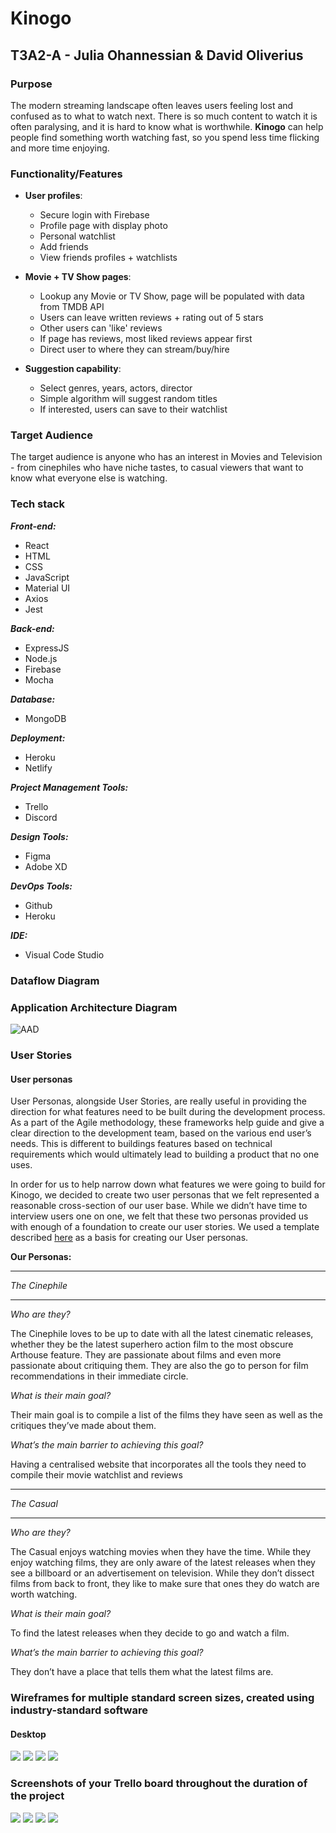 # Kinogo

## T3A2-A - Julia Ohannessian & David Oliverius

### Purpose

The modern streaming landscape often leaves users feeling lost and confused as to what to watch next. There is so much content to watch it is often paralysing, and it is hard to know what is worthwhile. **Kinogo** can help people find something worth watching fast, so you spend less time flicking and more time enjoying.

### Functionality/Features

- **User profiles**:

  - Secure login with Firebase
  - Profile page with display photo
  - Personal watchlist
  - Add friends
  - View friends profiles + watchlists

- **Movie + TV Show pages**:

  - Lookup any Movie or TV Show, page will be populated with data from TMDB API
  - Users can leave written reviews + rating out of 5 stars
  - Other users can 'like' reviews
  - If page has reviews, most liked reviews appear first
  - Direct user to where they can stream/buy/hire

- **Suggestion capability**:

  - Select genres, years, actors, director
  - Simple algorithm will suggest random titles
  - If interested, users can save to their watchlist

### Target Audience

The target audience is anyone who has an interest in Movies and Television - from cinephiles who have niche tastes, to casual viewers that want to know what everyone else is watching.

### Tech stack

**_Front-end:_**

- React
- HTML
- CSS
- JavaScript
- Material UI
- Axios
- Jest

**_Back-end:_**

- ExpressJS
- Node.js
- Firebase
- Mocha

**_Database:_**

- MongoDB

**_Deployment:_**

- Heroku
- Netlify

**_Project Management Tools:_**

- Trello
- Discord

**_Design Tools:_**

- Figma
- Adobe XD

**_DevOps Tools:_**

- Github
- Heroku

**_IDE:_**

- Visual Code Studio

### Dataflow Diagram

### Application Architecture Diagram

![AAD](docs/AAD.png)

### User Stories

#### User personas

User Personas, alongside User Stories, are really useful in providing the direction for what features need to be built during the development process. As a part of the Agile methodology, these frameworks help guide and give a clear direction to the development team, based on the various end user’s needs. This is different to buildings features based on technical requirements which would ultimately lead to building a product that no one uses.

In order for us to help narrow down what features we were going to build for Kinogo, we decided to create two user personas that we felt represented a reasonable cross-section of our user base. While we didn’t have time to interview users one on one, we felt that these two personas provided us with enough of a foundation to create our user stories. We used a template described [here](https://www.hotjar.com/blog/user-personas/) as a basis for creating our User personas.

**Our Personas:**

---

_The Cinephile_

---

_Who are they?_

The Cinephile loves to be up to date with all the latest cinematic releases, whether they be the latest superhero action film to the most obscure Arthouse feature. They are passionate about films and even more passionate about critiquing them. They are also the go to person for film recommendations in their immediate circle.

_What is their main goal?_

Their main goal is to compile a list of the films they have seen as well as the critiques they’ve made about them.

_What’s the main barrier to achieving this goal?_

Having a centralised website that incorporates all the tools they need to compile their movie watchlist and reviews

---

_The Casual_

---

_Who are they?_

The Casual enjoys watching movies when they have the time. While they enjoy watching films, they are only aware of the latest releases when they see a billboard or an advertisement on television. While they don’t dissect films from back to front, they like to make sure that ones they do watch are worth watching.

_What is their main goal?_

To find the latest releases when they decide to go and watch a film.

_What’s the main barrier to achieving this goal?_

They don’t have a place that tells them what the latest films are.

### Wireframes for multiple standard screen sizes, created using industry-standard software

#### Desktop

<img src="./docs/homepage_desktop.png">
<img src="./docs/sign_up_desktop.png">
<img src="./docs/recommendations_page_desktop.png">
<img src="./docs/profile_page.png">

### Screenshots of your Trello board throughout the duration of the project

<img src="./docs/trello_one.png">

<img src="./docs/trello_two.png">

<img src="./docs/trello_three.png">

<img src="./docs/trello_four.png">
